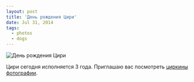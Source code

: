 ```yaml
---
layout: post
title: 'День рождения Цири'
date: Jul 31, 2014
tags:
  - photos
  - dogs
---
```


![День рождения Цири](photo://1261)

Цири сегодня исполняется 3 года. Приглашаю вас посмотреть [циркины фотографии](http://birdwatcher.ru/albums/saluki/).
